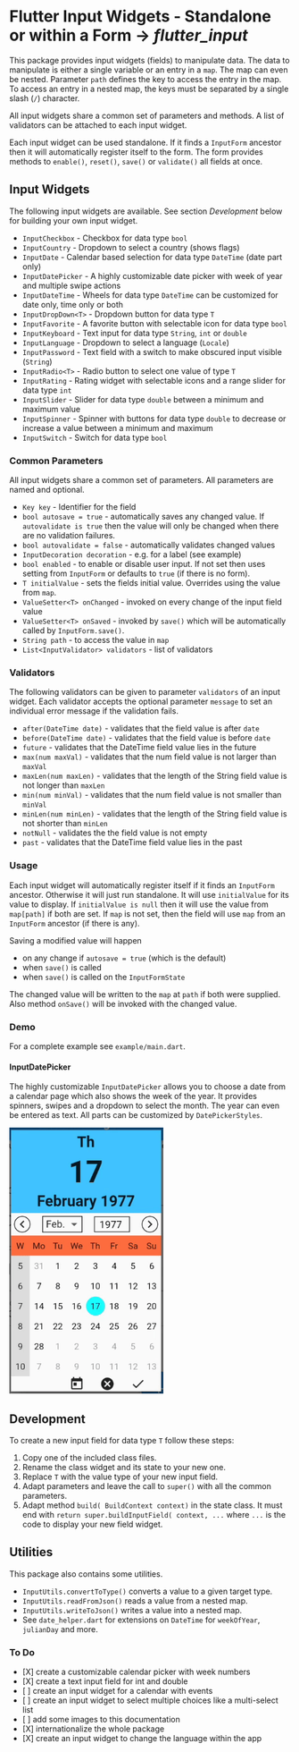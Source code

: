 # Flutter Input Widgets - Standalone or within a Form &rarr; _flutter_input_
This package provides input widgets (fields) to manipulate data.
The data to manipulate is either a single variable or an entry in a `map`.
The map can even be nested.
Parameter `path` defines the key to access the entry in the map.
To access an entry in a nested map, the keys must be separated by a single
slash (`/`) character.

All input widgets share a common set of parameters and methods.
A list of validators can be attached to each input widget.

Each input widget can be used standalone.
If it finds a `InputForm` ancestor then it will automatically
register itself to the form.
The form provides methods to `enable()`, `reset()`, `save()`
or `validate()` all fields at once.

## Input Widgets
The following input widgets are available.
See section _Development_ below for building your own input widget.
* `InputCheckbox` - Checkbox for data type `bool`
* `InputCountry` - Dropdown to select a country (shows flags)
* `InputDate` - Calendar based selection for data type `DateTime` (date part only)
* `InputDatePicker` - A highly customizable date picker with week of year and multiple swipe actions 
* `InputDateTime` - Wheels for data type `DateTime` can be customized for date only, time only or both
* `InputDropDown<T>` - Dropdown button for data type `T`
* `InputFavorite` - A favorite button with selectable icon for data type `bool`
* `InputKeyboard` - Text input for data type `String`, `int` or `double`
* `InputLanguage` - Dropdown to select a language (`Locale`)
* `InputPassword` - Text field with a switch to make obscured input visible (`String`)
* `InputRadio<T>` - Radio button to select one value of type `T`
* `InputRating` - Rating widget with selectable icons and a range slider for data type `int`
* `InputSlider` - Slider for data type `double` between a minimum and maximum value
* `InputSpinner` - Spinner with buttons for data type `double` to decrease or increase a value
 between a minimum and maximum
* `InputSwitch` - Switch for data type `bool`

### Common Parameters

All input widgets share a common set of parameters.
All parameters are named and optional.

* `Key key` - Identifier for the field
* `bool autosave = true` - automatically saves any changed value.
If `autovalidate is true` then the value will only be changed
when there are no validation failures.
* `bool autovalidate = false` - automatically validates changed values
* `InputDecoration decoration` - e.g. for a label (see example)
* `bool enabled` - to enable or disable user input.
If not set then uses setting from `InputForm`
or defaults to `true` (if there is no form).
* `T initialValue` - sets the fields initial value.
Overrides using the value from `map`.
* `ValueSetter<T> onChanged` - invoked on every change
 of the input field value
* `ValueSetter<T> onSaved` - invoked by `save()` which
will be automatically called by `InputForm.save()`.
* `String path` - to access the value in `map`
* `List<InputValidator> validators` - list of validators

### Validators
The following validators can be given to parameter `validators`
of an input widget. Each validator accepts the optional parameter
`message` to set an individual error message if the validation fails.
* `after(DateTime date)` - validates that the field value
 is after `date`
* `before(DateTime date)` - validates that the field value
 is before `date`
* `future` - validates that the DateTime field value
 lies in the future
* `max(num maxVal)` - validates that the num field value
 is not larger than `maxVal` 
* `maxLen(num maxLen)` - validates that the length of the String
 field value is not longer than `maxLen` 
* `min(num minVal)` - validates that the num field value
 is not smaller than `minVal` 
* `minLen(num minLen)` - validates that the length of the String
 field value is not shorter than `minLen` 
* `notNull` - validates the the field value is not empty
* `past` - validates that the DateTime field value
 lies in the past

### Usage

Each input widget will automatically register itself if it
finds an `InputForm` ancestor.
Otherwise it will just run standalone.
It will use `initialValue` for its value to display.
If `initialValue is null` then it will use the value from
`map[path]` if both are set.
If `map` is not set, then the field will use `map` from
an `InputForm` ancestor (if there is any).

Saving a modified value will happen
* on any change if `autosave = true` (which is the default)
* when `save()` is called
* when `save()` is called on the `InputFormState`

The changed value will be written to the `map` at `path`
if both were supplied. Also method `onSave()` will be invoked
with the changed value.

### Demo

For a complete example see `example/main.dart`.

#### InputDatePicker
The highly customizable `InputDatePicker` allows you to choose a date
from a calendar page which also shows the week of the year.
It provides spinners, swipes and a dropdown to select the month.
The year can even be entered as text.
All parts can be customized by `DatePickerStyles`.
 
![Screenshot](doc/screenshots/date_picker.gif)

## Development
To create a new input field for data type `T` follow these steps:
1. Copy one of the included class files.
1. Rename the class widget and its state to your new one. 
1. Replace `T` with the value type of your new input field.
1. Adapt parameters and leave the call to `super()` with
 all the common parameters.
1. Adapt method `build( BuildContext context)` in the state class.
 It must end with `return super.buildInputField( context, ...` where
 `...` is the code to display your new field widget.

## Utilities
This package also contains some utilities.

* `InputUtils.convertToType()` converts a value to a given target type.
* `InputUtils.readFromJson()` reads a value from a nested map.
* `InputUtils.writeToJson()` writes a value into a nested map.
* See `date_helper.dart` for extensions on `DateTime`
 for `weekOfYear`, `julianDay` and more.

### To Do
* \[X\] create a customizable calendar picker with week numbers
* \[X\] create a text input field for int and double
* \[ \] create an input widget for a calendar with events
* \[ \] create an input widget to select multiple choices like a
 multi-select list
* \[ \] add some images to this documentation
* \[X\] internationalize the whole package
* \[X\] create an input widget to change the language within the app 
